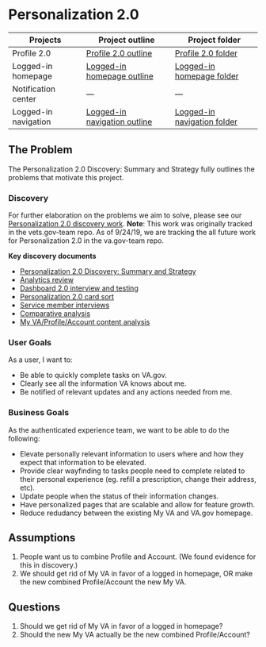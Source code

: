 # Personalization 2.0

|Projects| Project outline | Project folder |
|----|----|----|
| Profile 2.0 |[Profile 2.0 outline](https://github.com/department-of-veterans-affairs/va.gov-team/tree/master/products/identity-personalization/profile/Combine%20Profile%20and%20Account)|[Profile 2.0 folder](https://github.com/department-of-veterans-affairs/va.gov-team/tree/master/products/identity-personalization/profile/Combine%20Profile%20and%20Account)|
| Logged-in homepage | [Logged-in homepage outline](https://github.com/department-of-veterans-affairs/va.gov-team/blob/master/products/identity-personalization/logged-in-homepage/2.0-redesign/README.md)|[Logged-in homepage folder](https://github.com/department-of-veterans-affairs/va.gov-team/tree/master/products/identity-personalization/logged-in-homepage/2.0-redesign)|
| Notification center |—|—|
| Logged-in navigation|[Logged-in navigation outline](https://github.com/department-of-veterans-affairs/va.gov-team/blob/master/products/identity-personalization/navigation-ia/README.md)|[Logged-in navigation folder](https://github.com/department-of-veterans-affairs/va.gov-team/blob/master/products/identity-personalization/navigation-ia)|

## The Problem

The Personalization 2.0 Discovery: Summary and Strategy fully outlines the problems that motivate this project.

### Discovery

For further elaboration on the problems we aim to solve, please see our [Personalization 2.0 discovery work](https://github.com/department-of-veterans-affairs/va.gov-team/tree/master/products/identity-personalization/personalization%202.0). **Note**: This work was originally tracked in the vets.gov-team repo. As of 9/24/19, we are tracking the all future work for Personalization 2.0 in the va.gov-team repo.

**Key discovery documents**

- [Personalization 2.0 Discovery: Summary and Strategy](https://github.com/department-of-veterans-affairs/va.gov-team/blob/master/products/identity-personalization/personalization%202.0/discovery-research/summary-strategy.md)
- [Analytics review](https://github.com/department-of-veterans-affairs/va.gov-team/blob/master/products/identity-personalization/personalization%202.0/analytics/analytics.md)
- [Dashboard 2.0 interview and testing](https://github.com/department-of-veterans-affairs/va.gov-team/blob/master/products/identity-personalization/personalization%202.0/discovery-research/dashboard-interviews/research-summary.md)
- [Personalization 2.0 card sort](https://github.com/department-of-veterans-affairs/va.gov-team/blob/master/products/identity-personalization/personalization%202.0/discovery-research/card-sort/research-summary.md)
- [Service member interviews]()
- [Comparative analysis]()
- [My VA/Profile/Account content analysis]()

### User Goals

As a user, I want to:

- Be able to quickly complete tasks on VA.gov.
- Clearly see all the information VA knows about me.
- Be notified of relevant updates and any actions needed from me.

### Business Goals

As the authenticated experience team, we want to be able to do the following:

- Elevate personally relevant information to users where and how they expect that information to be elevated.
- Provide clear wayfinding to tasks people need to complete related to their personal experience (eg. refill a prescription, change their address, etc).
- Update people when the status of their information changes.
- Have personalized pages that are scalable and allow for feature growth.
- Reduce redudancy between the existing My VA and VA.gov homepage.

## Assumptions

1. People want us to combine Profile and Account. (We found evidence for this in discovery.)
2. We should get rid of My VA in favor of a logged in homepage, OR make the new combined Profile/Account the new My VA.

## Questions

1. Should we get rid of My VA in favor of a logged in homepage?
2. Should the new My VA actually be the new combined Profile/Account?
